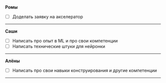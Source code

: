 **Ромы**
- [ ] Доделать заявку на акселератор

______________________________
**Саши**
- [ ] Написать про опыт в ML и про свои компетенции
- [ ] Написать технические штуки для нейронки

______________________________
**Алёны**
- [ ] Написать про свои навыки конструирования и другие компетенции

______________________________
